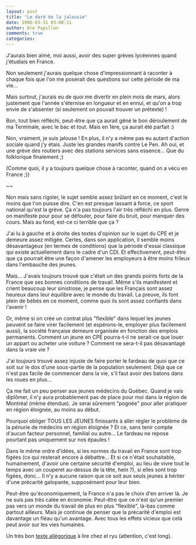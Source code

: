 ```yaml
---
layout: post
title: "Le dard de la jalousie"
date: 2006-03-31 03:00:11
author: Dre Papillon
comments: true
categories: 
---
```



J'aurais bien aimé, moi aussi, avoir des super grèves lycéennes quand j'étudiais en France.

Non seulement j'aurais quelque chose d'impressionnant à raconter à chaque fois que l'on me poserait des questions sur cette période de ma vie...

Mais surtout, j'aurais eu de quoi me divertir en plein mois de mars, alors justement que l'année s'éternise en longueur et en ennui, et qu'on a trop envie de s'absenter (si seulement on pouvait trouver un prétexte) !

Bon, tout bien réfléchi, peut-être que ça aurait gêné le bon déroulement de ma Terminale, avec le bac et tout.  Mais en 1ère, ça aurait été parfait :)

Non, vraiment, je suis jalouse !  En plus, il n'y a même pas eu autant d'action sociale quand j'y étais.  Juste les grandes manifs contre Le Pen.  Ah oui, et une grève des routiers avec des stations services sans essence...  Que du folklorique finalement ;)

(Comme quoi, il y a toujours quelque chose à raconter, quand on a vécu en France ;))

~~

Non mais sans rigoler, le sujet semble assez brûlant en ce moment, c'est le moins que l'on puisse dire.  C'en est presque lassant à force, ce sport national qu'est la grève.  Ça n'a pas toujours l'air très réfléchi en plus.  Genre on manifeste pour pour se défouler, pour faire du bruit, pour manquer des cours.  Mais au fond, est-ce ci terrible que ça ?

J'ai lu à gauche et à droite des textes d'opinion sur le sujet du CPE et je demeure assez mitigée.  Certes, dans son application, il semble moins désavantageux (en termes de conditions) que la période d'essai classique qui existe actuellement dans le cadre d'un CDI.  Et effectivement, peut-être que ça pourrait être une façon d'amener les employeurs à être moins frileux dans l'embauche des jeunes.

Mais...  J'avais toujours trouvé que c'était un des grands points forts de la France que ses bonnes conditions de travail.  Même s'ils manifestent et crient beaucoup leur sinistrose, je pense que les Français sont assez heureux dans leur équilibre avec le monde du travail.  La preuve, ils font plein de bébés en ce moment, comme quoi ils sont assez confiants dans l'avenir !

Or, même si on crée un contrat plus "flexible" dans lequel les jeunes peuvent se faire virer facilement (et espérons-le, employer plus facilement aussi), la société française demeure organisée en fonction des emplois permanents.  Comment un jeune en CPE pourra-t-il ne serait-ce que louer un appart ou acheter une voiture ?  Comment ne sera-t-il pas désavantagé dans la vraie vie ?

J'ai toujours trouvé assez injuste de faire porter le fardeau de quoi que ce soit sur le dos d'une sous-partie de la population seulement.  Déjà que ce n'est pas facile de commencer dans la vie, s'il faut avoir des batons dans les roues en plus...

Ça me fait un peu penser aux jeunes médecins du Québec.  Quand je vais diplômer, il n'y aura probablement pas de place pour moi dans la région de Montréal (même étendue).  Je serai sûrement "pognée" pour aller pratiquer en région éloignée, au moins au début.

Pourquoi obliger TOUS LES JEUNES finissants à aller régler le problème de la pénurie de médecins en région éloignée ?  Et ce, sans tenir compte d'aucun facteur personnel, familial ou autre...  Le fardeau ne repose pourtant pas uniquement sur nos épaules !

Dans le même ordre d'idées, si les normes du travail en France sont trop figées (ce qui resterait encore à débattre...  Et si ce n'était souhaitable, humainement, d'avoir une certaine sécurité d'emploi, au lieu de vivre tout le temps avec un couperet au-dessus de la tête, hein ?), si elles sont trop figées, donc...  Il n'y a aucune raison que ce soit aux seuls jeunes à hériter d'une précarité galopante, supposément pour leur bien.

Peut-être qu'économiquement, la France n'a pas le choix d'en arriver là.  Je ne suis pas très calée en économie.  Peut-être que ce n'est qu'un premier pas vers un monde du travail de plus en plus "flexible", là-bas comme partout ailleurs.  Mais je continue de penser que la précarité d'emploi est davantage un fléau qu'un avantage.  Avec tous les effets vicieux que cela peut avoir sur les vies humaines.

Un très bon [texte allégorique](http://elryu.blogspot.com/2006/03/le-cpe-lpreuve-de-la-longueur-des.html) à lire chez el ryu (attention, c'est long).